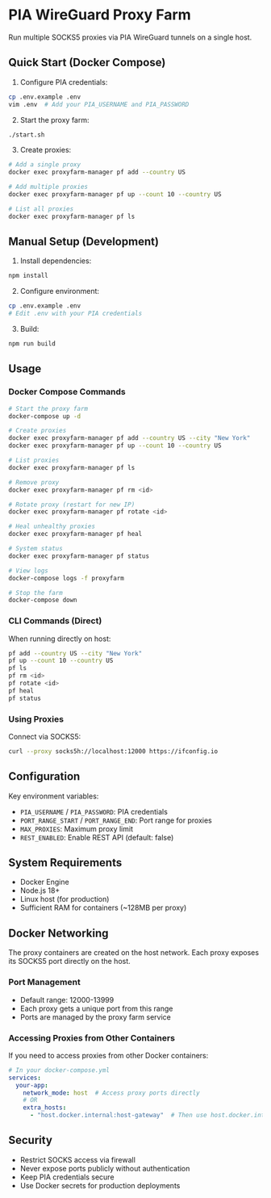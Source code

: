 # PIA WireGuard Proxy Farm

Run multiple SOCKS5 proxies via PIA WireGuard tunnels on a single host.

## Quick Start (Docker Compose)

1. Configure PIA credentials:
```bash
cp .env.example .env
vim .env  # Add your PIA_USERNAME and PIA_PASSWORD
```

2. Start the proxy farm:
```bash
./start.sh
```

3. Create proxies:
```bash
# Add a single proxy
docker exec proxyfarm-manager pf add --country US

# Add multiple proxies
docker exec proxyfarm-manager pf up --count 10 --country US

# List all proxies
docker exec proxyfarm-manager pf ls
```

## Manual Setup (Development)

1. Install dependencies:
```bash
npm install
```

2. Configure environment:
```bash
cp .env.example .env
# Edit .env with your PIA credentials
```

3. Build:
```bash
npm run build
```

## Usage

### Docker Compose Commands

```bash
# Start the proxy farm
docker-compose up -d

# Create proxies
docker exec proxyfarm-manager pf add --country US --city "New York"
docker exec proxyfarm-manager pf up --count 10 --country US

# List proxies
docker exec proxyfarm-manager pf ls

# Remove proxy
docker exec proxyfarm-manager pf rm <id>

# Rotate proxy (restart for new IP)
docker exec proxyfarm-manager pf rotate <id>

# Heal unhealthy proxies
docker exec proxyfarm-manager pf heal

# System status
docker exec proxyfarm-manager pf status

# View logs
docker-compose logs -f proxyfarm

# Stop the farm
docker-compose down
```

### CLI Commands (Direct)

When running directly on host:
```bash
pf add --country US --city "New York"
pf up --count 10 --country US
pf ls
pf rm <id>
pf rotate <id>
pf heal
pf status
```

### Using Proxies

Connect via SOCKS5:
```bash
curl --proxy socks5h://localhost:12000 https://ifconfig.io
```

## Configuration

Key environment variables:
- `PIA_USERNAME` / `PIA_PASSWORD`: PIA credentials
- `PORT_RANGE_START` / `PORT_RANGE_END`: Port range for proxies
- `MAX_PROXIES`: Maximum proxy limit
- `REST_ENABLED`: Enable REST API (default: false)

## System Requirements

- Docker Engine
- Node.js 18+
- Linux host (for production)
- Sufficient RAM for containers (~128MB per proxy)

## Docker Networking

The proxy containers are created on the host network. Each proxy exposes its SOCKS5 port directly on the host.

### Port Management
- Default range: 12000-13999
- Each proxy gets a unique port from this range
- Ports are managed by the proxy farm service

### Accessing Proxies from Other Containers

If you need to access proxies from other Docker containers:

```yaml
# In your docker-compose.yml
services:
  your-app:
    network_mode: host  # Access proxy ports directly
    # OR
    extra_hosts:
      - "host.docker.internal:host-gateway"  # Then use host.docker.internal:12000
```

## Security

- Restrict SOCKS access via firewall
- Never expose ports publicly without authentication
- Keep PIA credentials secure
- Use Docker secrets for production deployments